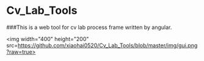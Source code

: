 # Cv_Lab_Tools

###This is a web tool for cv lab process frame written by angular.

<img width="400" height="200" src=https://github.com/xiaohai0520/Cv_Lab_Tools/blob/master/img/gui.png?raw=true>
